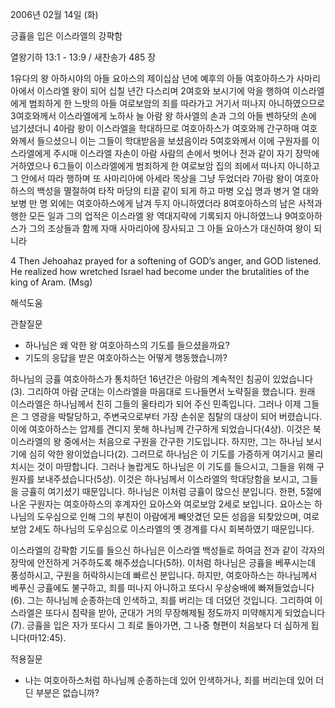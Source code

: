 2006년 02월 14일 (화)

긍휼을 입은 이스라엘의 강퍅함



열왕기하 13:1 - 13:9 / 새찬송가 485 장


1유다의 왕 아하시야의 아들 요아스의 제이십삼 년에 예후의 아들 여호아하스가 사마리아에서 이스라엘 왕이 되어 십칠 년간 다스리며 2여호와 보시기에 악을 행하여 이스라엘에게 범죄하게 한 느밧의 아들 여로보암의 죄를 따라가고 거기서 떠나지 아니하였으므로 3여호와께서 이스라엘에게 노하사 늘 아람 왕 하사엘의 손과 그의 아들 벤하닷의 손에 넘기셨더니 4아람 왕이 이스라엘을 학대하므로 여호아하스가 여호와께 간구하매 여호와께서 들으셨으니 이는 그들이 학대받음을 보셨음이라 5여호와께서 이에 구원자를 이스라엘에게 주시매 이스라엘 자손이 아람 사람의 손에서 벗어나 전과 같이 자기 장막에 거하였으나 6그들이 이스라엘에게 범죄하게 한 여로보암 집의 죄에서 떠나지 아니하고 그 안에서 따라 행하며 또 사마리아에 아세라 목상을 그냥 두었더라 7아람 왕이 여호아하스의 백성을 멸절하여 타작 마당의 티끌 같이 되게 하고 마병 오십 명과 병거 열 대와 보병 만 명 외에는 여호아하스에게 남겨 두지 아니하였더라 8여호아하스의 남은 사적과 행한 모든 일과 그의 업적은 이스라엘 왕 역대지략에 기록되지 아니하였느냐 9여호아하스가 그의 조상들과 함께 자매 사마리아에 장사되고 그 아들 요아스가 대신하여 왕이 되니라 

4 Then Jehoahaz prayed for a softening of GOD’s anger, and GOD listened. He realized how wretched Israel had become under the brutalities of the king of Aram. (Msg)

해석도움





관찰질문 
- 하나님은 왜 악한 왕 여호아하스의 기도를 들으셨을까요? 
- 기도의 응답을 받은 여호아하스는 어떻게 행동했습니까? 

하나님의 긍휼 
여호아하스가 통치하던 16년간은 아람의 계속적인 침공이 있었습니다(3). 그리하여 아람 군대는 이스라엘을 마음대로 드나들면서 노략질을 했습니다. 원래 이스라엘은 하나님께서 친히 그들의 울타리가 되어 주신 민족입니다. 그러나 이제 그들은 그 영광을 박탈당하고, 주변국으로부터 가장 손쉬운 침탈의 대상이 되어 버렸습니다. 이에 여호아하스는 압제를 견디지 못해 하나님께 간구하게 되었습니다(4상). 이것은 북이스라엘의 왕 중에서는 처음으로 구원을 간구한 기도입니다. 하지만, 그는 하나님 보시기에 심히 악한 왕이었습니다(2). 그러므로 하나님은 이 기도를 가증하게 여기시고 물리치시는 것이 마땅합니다. 그러나 놀랍게도 하나님은 이 기도를 들으시고, 그들을 위해 구원자를 보내주셨습니다(5상). 이것은 하나님께서 이스라엘의 학대당함을 보시고, 그들을 긍휼히 여기셨기 때문입니다. 하나님은 이처럼 긍휼이 많으신 분입니다. 한편, 5절에 나온 구원자는 여호아하스의 후계자인 요아스와 여로보암 2세로 보입니다. 요아스는 하나님의 도우심으로 인해 그의 부친이 아람에게 빼앗겼던 모든 성읍을 되찾았으며, 여로보암 2세도 하나님의 도우심으로 이스라엘의 옛 경계를 다시 회복하였기 때문입니다. 

이스라엘의 강퍅함 
기도를 들으신 하나님은 이스라엘 백성들로 하여금 전과 같이 각자의 장막에 안전하게 거주하도록 해주셨습니다(5하). 이처럼 하나님은 긍휼을 베푸시는데 풍성하시고, 구원을 허락하시는데 빠르신 분입니다. 하지만, 여호아하스는 하나님께서 베푸신 긍휼에도 불구하고, 죄를 떠나지 아니하고 또다시 우상숭배에 빠져들었습니다(6). 그는 하나님께 순종하는데 인색하고, 죄를 버리는 데 더뎠던 것입니다. 그리하여 이스라엘은 또다시 침략을 받아, 군대가 거의 무장해제될 정도까지 미약해지게 되었습니다(7). 긍휼을 입은 자가 또다시 그 죄로 돌아가면, 그 나중 형편이 처음보다 더 심하게 됩니다(마12:45). 


적용질문 
- 나는 여호아하스처럼 하나님께 순종하는데 있어 인색하거나, 죄를 버리는데 있어 더딘 부분은 없습니까?
